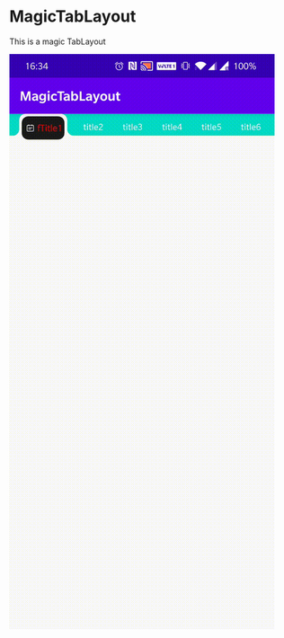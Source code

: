 # MagicTabLayout
This is a magic TabLayout

![image](https://github.com/huluwa-dev/MagicTabLayout/blob/master/preview.gif)
